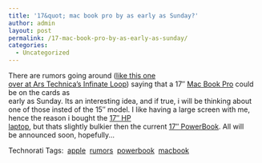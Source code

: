 ```yaml
---
title: '17&quot; mac book pro by as early as Sunday?'
author: admin
layout: post
permalink: /17-mac-book-pro-by-as-early-as-sunday/
categories:
  - Uncategorized
---
```

There are rumors going around ([like this one  
over at Ars Technica&#8217;s Infinate Loop][1]) saying that a 17&#8243; [Mac Book Pro][2] could be on the cards as  
early as Sunday. Its an interesting idea, and if true, i will be thinking about  
one of those insted of the 15&#8243; model. I like having a large screen with me,  
hence the reason i bought the [17&#8243; HP  
laptop][3], but thats slightly bulkier then the current [17&#8243; PowerBook][4]. All will  
be announced soon, hopefully&#8230;

Technorati Tags:&nbsp; <a href="http://www.technorati.com/tag/apple" rel="tag">apple</a>&nbsp; <a href="http://www.technorati.com/tag/rumors" rel="tag">rumors</a>&nbsp; <a href="http://www.technorati.com/tag/powerbook" rel="tag">powerbook</a>&nbsp; <a href="http://www.technorati.com/tag/macbook" rel="tag">macbook</a>&nbsp;

 [1]: http://arstechnica.com/journals/apple.ars/2006/4/20/3677
 [2]: http://www.apple.com/macbookpro
 [3]: http://blog.lotas-smartman.net/archive/2006/01/05/12253.aspx
 [4]: http://www.apple.com/powerbook/index17.html